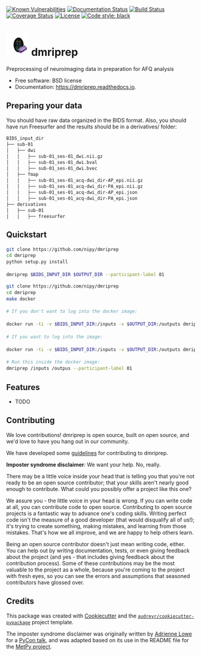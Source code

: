 [![Known Vulnerabilities](https://snyk.io/test/github/nipy/dmriprep/badge.svg)](https://snyk.io/test/github/nipy/dmriprep)
[![Documentation Status](https://readthedocs.org/projects/dmriprep/badge/?version=latest)](httpsL//dmriprep.readthredocs.io/en/latest/?badge=latest)
[![Build Status](https://travis-ci.org/nipy/dmriprep.png?branch=master)](https://travis-ci.org/nipy/dmriprep)
[![Coverage Status](https://coveralls.io/repos/github/nipy/dmriprep/badge.svg?branch=master)](https://coveralls.io/github/nipy/dmriprep?branch=master)
[![License](https://img.shields.io/badge/License-BSD%203--Clause-blue.svg)](https://opensource.org/licenses/BSD-3-Clause)
[![Code style: black](https://img.shields.io/badge/code%20style-black-000000.svg)](https://github.com/python/black)

# <img alt="dmriprep" src="docs/img/dmriprep_icon.svg" height="60"> dmriprep

Preprocessing of neuroimaging data in preparation for AFQ analysis

* Free software: BSD license
* Documentation: https://dmriprep.readthedocs.io.

## Preparing your data

You should have raw data organized in the BIDS format. Also, you should have run Freesurfer and the results should be in a derivatives/ folder:

    BIDS_input_dir
    ├── sub-01
    │   ├── dwi
    │   │   ├── sub-01_ses-01_dwi.nii.gz
    │   │   ├── sub-01_ses-01_dwi.bval
    │   │   ├── sub-01_ses-01_dwi.bvec
    │   ├── fmap
    │   │   ├── sub-01_ses-01_acq-dwi_dir-AP_epi.nii.gz
    │   │   ├── sub-01_ses-01_acq-dwi_dir-PA_epi.nii.gz
    │   │   ├── sub-01_ses-01_acq-dwi_dir-AP_epi.json
    │   │   ├── sub-01_ses-01_acq-dwi_dir-PA_epi.json
    ├── derivatives
    │   ├── sub-01
    │   │   ├── freesurfer

## Quickstart

```bash
git clone https://github.com/nipy/dmriprep
cd dmriprep
python setup.py install

dmriprep $BIDS_INPUT_DIR $OUTPUT_DIR --participant-label 01
```

```bash
git clone https://github.com/nipy/dmriprep
cd dmriprep
make docker

# If you don't want to log into the docker image:

docker run -ti -v $BIDS_INPUT_DIR:/inputs -v $OUTPUT_DIR:/outputs dmriprep:prod dmriprep /inputs /outputs

# If you want to log into the image:

docker run -ti -v $BIDS_INPUT_DIR:/inputs -v $OUTPUT_DIR:/outputs dmriprep:prod 

# Run this inside the docker image:
dmriprep /inputs /outpus --participant-label 01
```

## Features

* TODO

## Contributing

We love contributions! dmriprep is open source, built on open source,
and we'd love to have you hang out in our community.

We have developed some [guidelines](CONTRIBUTING.rst) for contributing to
dmriprep.

**Imposter syndrome disclaimer**: We want your help. No, really.

There may be a little voice inside your head that is telling you that
you're not ready to be an open source contributor; that your skills
aren't nearly good enough to contribute. What could you possibly offer a
project like this one?

We assure you - the little voice in your head is wrong. If you can
write code at all, you can contribute code to open source. Contributing
to open source projects is a fantastic way to advance one's coding
skills. Writing perfect code isn't the measure of a good developer (that
would disqualify all of us!); it's trying to create something, making
mistakes, and learning from those mistakes. That's how we all improve,
and we are happy to help others learn.

Being an open source contributor doesn't just mean writing code, either.
You can help out by writing documentation, tests, or even giving
feedback about the project (and yes - that includes giving feedback
about the contribution process). Some of these contributions may be the
most valuable to the project as a whole, because you're coming to the
project with fresh eyes, so you can see the errors and assumptions that
seasoned contributors have glossed over.

## Credits

This package was created with [Cookiecutter](https://github.com/audreyr/cookiecutter) and the [`audreyr/cookiecutter-pypackage`](https://github.com/audreyr/cookiecutter-pypackage) project template.

The imposter syndrome disclaimer was originally written by
[Adrienne Lowe](https://github.com/adriennefriend) for a [PyCon
talk](https://www.youtube.com/watch?v=6Uj746j9Heo), and was
adapted based on its use in the README file for the [MetPy
project](https://github.com/Unidata/MetPy).

